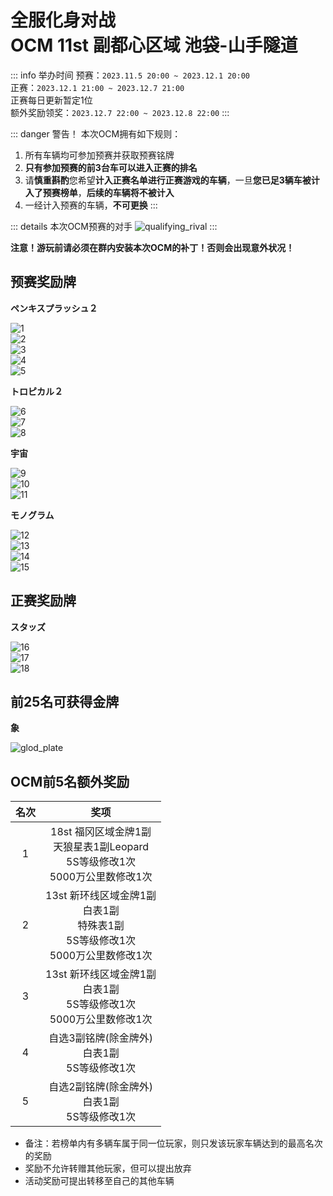 # 全服化身对战<br>OCM 11st 副都心区域 池袋-山手隧道  

::: info 举办时间
预赛：`2023.11.5 20:00 ~ 2023.12.1 20:00`   
正赛：`2023.12.1 21:00 ~ 2023.12.7 21:00`  
正赛每日更新暂定1位  
额外奖励领奖：`2023.12.7 22:00 ~ 2023.12.8 22:00`
:::

::: danger 警告！
本次OCM拥有如下规则：  
1. 所有车辆均可参加预赛并获取预赛铭牌  
2. **只有参加预赛的前3台车可以进入正赛的排名**
3. 请**慎重斟酌**您希望**计入正赛名单进行正赛游戏的车辆**，一旦**您已足3辆车被计入了预赛榜单**，**后续的车辆将不被计入**  
4. 一经计入预赛的车辆，**不可更换**
:::

::: details 本次OCM预赛的对手
![qualifying_rival](https://pic.imgdb.cn/item/6547bd54c458853aef90be4c.jpg)
:::

**注意！游玩前请必须在群内安装本次OCM的补丁！否则会出现意外状况！**

## 预赛奖励牌

**ペンキスプラッシュ２**  

![1](https://pic.imgdb.cn/item/6547b34ac458853aef626701.png)  
![2](https://pic.imgdb.cn/item/6547b34ac458853aef6267c7.png)  
![3](https://pic.imgdb.cn/item/6547b34ac458853aef626556.png)  
![4](https://pic.imgdb.cn/item/6547b34ac458853aef626640.png)  
![5](https://pic.imgdb.cn/item/6547b34ac458853aef6266a6.png)  

**トロピカル２**

![6](https://pic.imgdb.cn/item/6547b392c458853aef63e817.png)  
![7](https://pic.imgdb.cn/item/6547b392c458853aef63e865.png)  
![8](https://pic.imgdb.cn/item/6547b392c458853aef63e8c1.png)

**宇宙**

![9](https://pic.imgdb.cn/item/6547b3abc458853aef6476d4.png)  
![10](https://pic.imgdb.cn/item/6547b3abc458853aef647734.png)  
![11](https://pic.imgdb.cn/item/6547b3abc458853aef647797.png)  

**モノグラム**  

![12](https://pic.imgdb.cn/item/6547b3c5c458853aef651229.png)  
![13](https://pic.imgdb.cn/item/6547b3c5c458853aef6512b2.png)  
![14](https://pic.imgdb.cn/item/6547b3c5c458853aef65134f.png)  
![15](https://pic.imgdb.cn/item/6547b3c5c458853aef6511c7.png)  

## 正赛奖励牌

**スタッズ**

![16](https://pic.imgdb.cn/item/6547b3dec458853aef65a3c3.png)  
![17](https://pic.imgdb.cn/item/6547b3dec458853aef65a411.png)  
![18](https://pic.imgdb.cn/item/6547b3dec458853aef65a38c.png)  

## 前25名可获得金牌

**象**

![glod_plate](https://pic.imgdb.cn/item/6547b3f6c458853aef663127.png)  

## OCM前5名额外奖励

<div class="table-wrapper" markdown="block">

| **名次**   | **奖项**                                     |
|:------:|:------------------------------------------:|
| 1      | 18st 福冈区域金牌1副<br>天狼星表1副Leopard<br>5S等级修改1次<br>5000万公里数修改1次      |
| 2      | 13st 新环线区域金牌1副<br>白表1副<br>特殊表1副<br>5S等级修改1次<br>5000万公里数修改1次 |
| 3      | 13st 新环线区域金牌1副<br>白表1副<br>5S等级修改1次<br>5000万公里数修改1次 |
| 4      | 自选3副铭牌(除金牌外)<br>白表1副<br>5S等级修改1次 |
| 5      | 自选2副铭牌(除金牌外)<br>白表1副<br>5S等级修改1次 |

</div>

- 备注：若榜单内有多辆车属于同一位玩家，则只发该玩家车辆达到的最高名次的奖励  
- 奖励不允许转赠其他玩家，但可以提出放弃
- 活动奖励可提出转移至自己的其他车辆